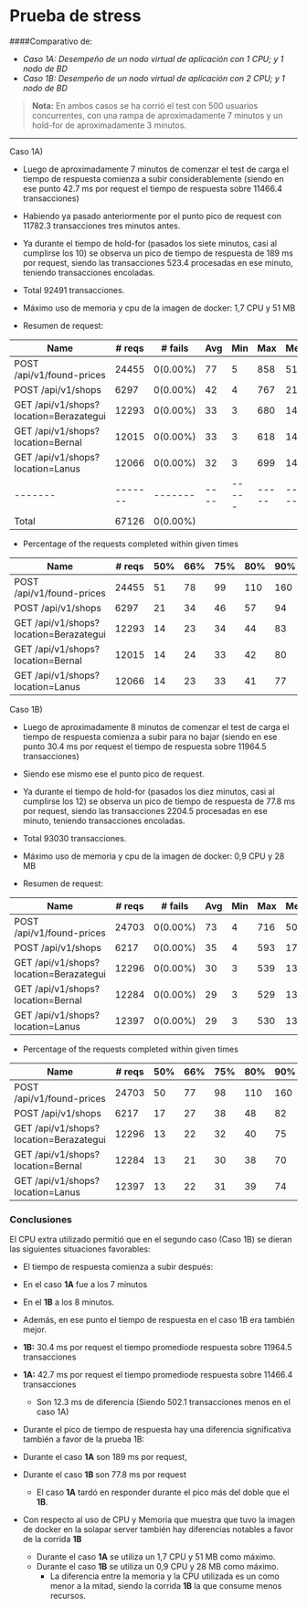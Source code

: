 Prueba de stress 
===================

####Comparativo de:

 - _Caso 1A: Desempeño de un nodo virtual de aplicación con 1 CPU; y 1 nodo de BD_
 - _Caso 1B: Desempeño de un nodo virtual de aplicación con 2 CPU; y 1 nodo de BD_


> **Nota:**
> En ambos casos se ha corrió el test con 500 usuarios concurrentes, con una rampa de aproximadamente 7 minutos y un hold-for de aproximadamente 3 minutos.

----------

Caso 1A)

- Luego de aproximadamente 7 minutos de comenzar el test de carga el tiempo de respuesta comienza a subir considerablemente (siendo en ese punto  42.7 ms por request el tiempo de respuesta sobre  11466.4 transacciones)

- Habiendo ya pasado anteriormente por el punto pico de request con 11782.3 transacciones tres minutos antes.

- Ya durante el tiempo de hold-for (pasados los siete minutos, casi al cumplirse los 10) se observa un pico de tiempo de respuesta de 189 ms por request, siendo las transacciones 523.4 procesadas en ese minuto, teniendo transacciones encoladas.

- Total 92491 transacciones. 

- Máximo uso de memoria y cpu de la imagen de docker: 1,7 CPU y 51 MB 

- Resumen de request:

|Name|# reqs|# fails|Avg|Min|Max|Median|req/s|
|-------|-------|-------|----|-----|-----|---------|------|
|POST /api/v1/found-prices|24455|0(0.00%)|77|5|858|51|63.90|
|POST /api/v1/shops|6297|0(0.00%)|42|4|767|21|15.80|
|GET /api/v1/shops?location=Berazategui|12293|0(0.00%)|33|3|680|14|33.10|
|GET /api/v1/shops?location=Bernal|12015|0(0.00%)|33|3|618|14|34.80|
|GET /api/v1/shops?location=Lanus|12066|0(0.00%)|32|3| 699|14 |32.20|
|-------|-------|-------|----|-----|-----|---------|------|
|Total  |67126  |0(0.00%)|   |     |     |         |179.80|

- Percentage of the requests completed within given times

|Name|# reqs|50%|66%|75%|80%|90%|95%|98%|99%|100%|
|-------|-------|-----|-----|-----|------|-----|-----|-----|-----|-------|
|POST /api/v1/found-prices|24455|51|78|99|110|160|220| 340|420|858|
|POST /api/v1/shops|6297|21|34|46|57|94|150|250|340 |767|
|GET /api/v1/shops?location=Berazategui|12293|14|23|  34|44|83|130|220|310|680|
|GET /api/v1/shops?location=Bernal|12015|14|24|33|42|    80|130|220|300|618|
|GET /api/v1/shops?location=Lanus|12066|14|     23|33|41|77|120|200|300|699|


Caso 1B)

- Luego de aproximadamente 8 minutos de comenzar el test de carga el tiempo de respuesta comienza a subir para no bajar (siendo en ese punto  30.4 ms por request el tiempo de respuesta sobre  11964.5 transacciones)

- Siendo ese mismo ese el punto pico de request.

- Ya durante el tiempo de hold-for (pasados los diez minutos, casi al cumplirse los 12) se observa un pico de tiempo de respuesta de 77.8 ms por request, siendo las transacciones 2204.5 procesadas en ese minuto, teniendo transacciones encoladas.

- Total 93030 transacciones.  

- Máximo uso de memoria y cpu de la imagen de docker: 0,9 CPU y 28 MB 

- Resumen de request:

|Name   |# reqs |# fails|Avg |Min  |Max  |Median   |req/s|
|-------|-------|-------|----|-----|-----|---------|------|
|POST /api/v1/found-prices |  24703   |  0(0.00%)   |   73    |   4  |   716  |      50  | 67.80 |
|POST /api/v1/shops |  6217  |   0(0.00%)   |   35   |    4   |  593  |      17 |  17.20 |
| GET /api/v1/shops?location=Berazategui |  12296  |   0(0.00%)  |    30  |     3  |   539  |      13 |  34.20|
| GET /api/v1/shops?location=Bernal | 12284   |  0(0.00%) |     29   |    3  |   529  |      13  | 35.90 |
|GET /api/v1/shops?location=Lanus   | 12397  |   0(0.00%)  |    29  |     3  |   530  |      13 |  33.80|

- Percentage of the requests completed within given times

|Name|# reqs|50%|66%|75%|80%|90%|95%|98%|99%|100%|
|-------|-------|-----|-----|-----|------|-----|-----|-----|-----|-------|
|POST /api/v1/found-prices   |                                    24703  |   50  |   77   |  98  |  110 |   160  |  210 |   280  |  350  |  716 |
|POST /api/v1/shops |                                              6217 |    17  |   27  |   38   |  48  |   82  |  130 |   210 |   300 |   593 |
| GET /api/v1/shops?location=Berazategui |                         12296 |    13  |   22  |   32 |    40  |   75  |  120 |   180 |   250  |  539 |
|GET /api/v1/shops?location=Bernal |                              12284   |  13  |   21 |    30 |    38  |   70 |   110 |   170  |  230  |  529 |
|GET /api/v1/shops?location=Lanus |                               12397  |   13  |   22  |   31  |   39  |   74  |  120  |  180  |  230 |   530|


### **Conclusiones**

El CPU extra utilizado permitió que en el segundo caso (Caso 1B) se dieran las siguientes situaciones favorables:

- El tiempo de respuesta comienza a subir después:
 -  En el caso **1A** fue a los 7 minutos 
 - En el **1B** a los 8 minutos.
  
-  Además, en ese punto el tiempo de respuesta en el caso 1B era también mejor.
 -  **1B:** 30.4 ms por request el tiempo promediode respuesta sobre  11964.5 transacciones 
 - **1A:** 42.7 ms por request el tiempo promediode respuesta sobre 11466.4 transacciones 
     - Son 12.3 ms de diferencia (Siendo 502.1 transacciones menos en el caso 1A)  

- Durante el pico de tiempo de respuesta hay una diferencia significativa también a favor de la prueba 1B: 
- Durante el caso **1A** son 189 ms por request, 
- Durante el caso **1B** son 77.8 ms por request
	- El caso **1A** tardó en responder durante el pico más del doble que el **1B**.

- Con respecto al uso de CPU y Memoria que muestra que tuvo la imagen de docker en la solapar server también hay diferencias notables a favor de la corrida **1B**
	- Durante el caso **1A** se utiliza un 1,7 CPU y 51 MB como máximo.
	- Durante el caso **1B** se utiliza un 0,9 CPU y 28 MB como máximo.
		- La diferencia entre la memoria y la CPU utilizada es un como menor a la mitad, siendo la corrida **1B** la que consume menos recursos. 
